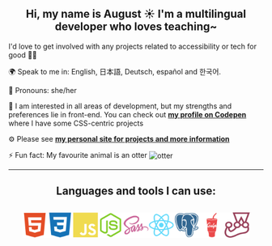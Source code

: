 <div align="center">
  
## Hi, my name is August ☀️ I'm a multilingual developer who loves teaching~


<div align="left">
  
I'd love to get involved with any projects related to accessibility or tech for good 🦸‍♀️
  
🌍  Speak to me in: English, 日本語, Deutsch, español and 한국어. 

📝  Pronouns: she/her

🎨  I am interested in all areas of development, but my strengths and preferences lie in front-end. You can check out **[my profile on Codepen](https://codepen.io/augs0)** where I have some CSS-centric projects

⚙️  Please see **[my personal site for projects and more information](https://augustdev.netlify.app/)**

⚡  Fun fact: My favourite animal is an otter <img width="70" align="center" alt="otter" src="https://image.shutterstock.com/image-photo/image-150nw-486183526.jpg"/>

  
</div>
  
---
## Languages and tools I can use:
<img width="50" src="https://github.com/devicons/devicon/blob/master/icons/html5/html5-plain.svg" alt="html 5"/><img width="50" src="https://github.com/devicons/devicon/blob/master/icons/css3/css3-plain.svg" alt="css 3" /><img width="50" src="https://github.com/devicons/devicon/blob/master/icons/javascript/javascript-plain.svg" alt="javascript"/><img width="50" src="https://github.com/devicons/devicon/blob/master/icons/nodejs/nodejs-plain.svg" alt="node js"/><img width="50" src="https://github.com/devicons/devicon/blob/master/icons/sass/sass-original.svg" alt="sass" /><img width="50" src="https://github.com/devicons/devicon/blob/master/icons/react/react-original.svg" alt="react js"/><img width="50" src="https://github.com/devicons/devicon/blob/master/icons/postgresql/postgresql-plain.svg" alt="postgres sql" /><img width="50" src="https://github.com/devicons/devicon/blob/master/icons/gulp/gulp-plain.svg" alt="gulp" /><img width="50" src="https://github.com/devicons/devicon/blob/master/icons/jest/jest-plain.svg" alt="jest"/>
---

</div>
